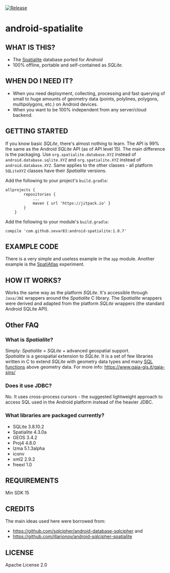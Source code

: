 [![Release](https://jitpack.io/v/org.bitbucket.buildware/android-spatialite.svg)](https://jitpack.io/#org.bitbucket.buildware/android-spatialite)

# android-spatialite

## WHAT IS THIS?
- The [Spatialite](https://www.gaia-gis.it/gaia-sins/) database ported for *Android*
- 100% offline, portable and self-contained as *SQLite*.

## WHEN DO I NEED IT?
- When you need deployment, collecting, processing and fast querying of small to huge amounts of geometry data (points, polylines, polygons, multipolygons, etc.) on Android devices.
- When you want to be 100% independent from any server/cloud backend.

## GETTING STARTED

If you know basic *SQLite*, there's almost nothing to learn. The API is 99% the same as the Android *SQLite* API (as of API level 15). The main difference is the packaging. Use `org.spatialite.database.XYZ` instead of `android.database.sqlite.XYZ` and `org.spatialite.XYZ` instead of `android.database.XYZ`. Same applies to the other classes - all platform `SQLiteXYZ` classes have their *Spatialite* versions.

Add the following to your project's `build.gradle`:
```
allprojects {
		repositories {
			...
			maven { url 'https://jitpack.io' }
		}
	}
```
Add the following to your module's `build.gradle`:
```
compile 'com.github.sevar83:android-spatialite:1.0.7'
```

## EXAMPLE CODE
There is a very simple and useless example in the `app` module. Another example is the [SpatiAtlas](https://github.com/sevar83/SpatiAtlas) experiment.

## HOW IT WORKS?
Works the same way as the platform *SQLite*. It's accessible through `Java/JNI` wrappers around the *Spatialite* C library. 
The *Spatialite* wrappers were derived and adapted from the platform *SQLite* wrappers (the standard Android SQLite API).

## Other FAQ

### What is *Spatialite*?
Simply: *Spatialite* = *SQLite* + advanced geospatial support.<br>
*Spatialite* is a geospatial extension to *SQLite*. It is a set of few libraries written in C to extend *SQLite* with geometry data types and many [SQL functions](http://www.gaia-gis.it/gaia-sins/spatialite-sql-4.3.0.html) above geometry data. For more info: https://www.gaia-gis.it/gaia-sins/

### Does it use JDBC?
No. It uses cross-process cursors - the suggested lightweight approach to access SQL used in the Android platform instead of the heavier JDBC.

### What libraries are packaged currently?

- SQLite 3.8.10.2
- Spatialite 4.3.0a
- GEOS 3.4.2
- Proj4 4.8.0
- lzma 5.1.3alpha
- iconv
- xml2 2.9.2
- freexl 1.0

## REQUIREMENTS
Min SDK 15

## CREDITS
The main ideas used here were borrowed from:
- https://github.com/sqlcipher/android-database-sqlcipher and
- https://github.com/illarionov/android-sqlcipher-spatialite

## LICENSE
Apache License 2.0
